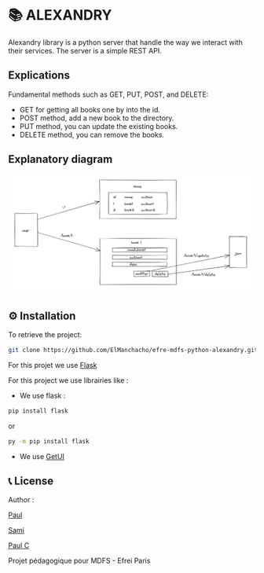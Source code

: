 # 📚 ALEXANDRY

Alexandry library is a python server that handle the way we interact with their services. The server is a simple REST API.

## Explications

Fundamental methods such as GET, PUT, POST, and DELETE:

- GET for getting all books one by into the id.
- POST method, add a new book to the directory.
- PUT method, you can update the existing books.
- DELETE method, you can remove the books.

## Explanatory diagram

![Schema](assets/diagram/schema-api-alexandry.PNG) 


## ⚙ Installation

To retrieve the project:

```bash
git clone https://github.com/ElManchacho/efre-mdfs-python-alexandry.git
```

For this projet we use [Flask](https://flask.palletsprojects.com/en/2.0.x/)

For this project we use librairies like :

- We use flask :

```bash
pip install flask
```

or

```bash
py -m pip install flask
```

- We use [GetUI](https://getuikit.com/)

## 📞 License

Author : 

[Paul](https://github.com/ElManchacho)

[Sami]()

[Paul C](https://github.com/PaulCollas)

Projet pédagogique pour MDFS - Efrei Paris